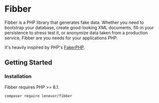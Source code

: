 # Fibber

Fibber is a PHP library that generates fake data. Whether you need to bootstrap your database, create good-looking XML documents, fill-in your persistence to stress test it, or anonymize data taken from a production service, Fibber are you needs for your applications PHP.

It's heavily inspired by PHP's [FakerPHP](https://fakerphp.github.io).

## Getting Started

### Installation

Fibber requires PHP >= 8.1.

```shell
composer require lenevor/fibber
```